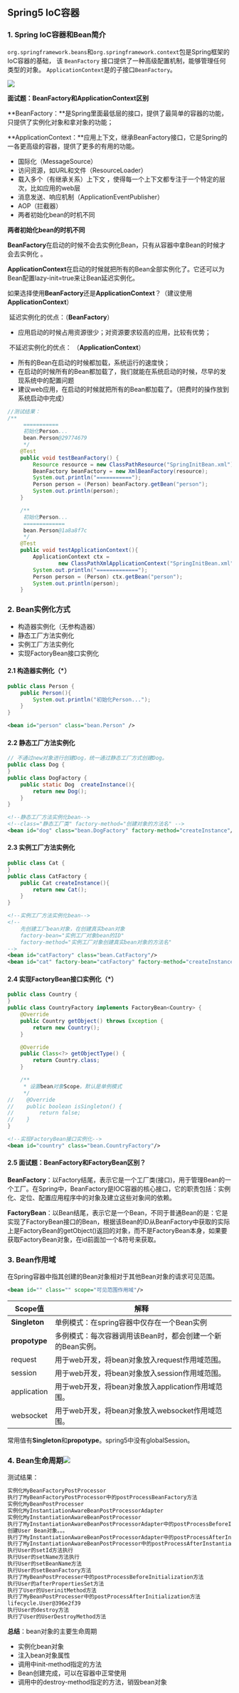 ## Spring5 IoC容器

### 1. Spring IoC容器和Bean简介

 `org.springframework.beans`和`org.springframework.context`包是Spring框架的IoC容器的基础， 该 `BeanFactory` 接口提供了一种高级配置机制，能够管理任何类型的对象。 `ApplicationContext`是的子接口`BeanFactory`。  

![](D:\TyporaDate\Spring\images\beanFactory&ApplicationContext.png)

**面试题：BeanFactory和ApplicationContext区别**

**BeanFactory：**是Spring里面最低层的接口，提供了最简单的容器的功能，只提供了实例化对象和拿对象的功能；

**ApplicationContext：**应用上下文，继承BeanFactory接口，它是Spring的一各更高级的容器，提供了更多的有用的功能。

- 国际化（MessageSource）
- 访问资源，如URL和文件（ResourceLoader）
- 载入多个（有继承关系）上下文 ，使得每一个上下文都专注于一个特定的层次，比如应用的web层  
- 消息发送、响应机制（ApplicationEventPublisher）
- AOP（拦截器）
- 两者初始化bean的时机不同

 **两者初始化bean的时机不同** 

 **BeanFactory**在启动的时候不会去实例化Bean，只有从容器中拿Bean的时候才会去实例化 。

 **ApplicationContext**在启动的时候就把所有的Bean全部实例化了。它还可以为Bean配置lazy-init=true来让Bean延迟实例化。

如果选择使用**BeanFactory**还是**ApplicationContext**？（建议使用**ApplicationContext**）

​	延迟实例化的优点：（**BeanFactory**）

- 应用启动的时候占用资源很少；对资源要求较高的应用，比较有优势； 

​	不延迟实例化的优点： （**ApplicationContext**）

-  所有的Bean在启动的时候都加载，系统运行的速度快； 
- 在启动的时候所有的Bean都加载了，我们就能在系统启动的时候，尽早的发现系统中的配置问题 
- 建议web应用，在启动的时候就把所有的Bean都加载了。（把费时的操作放到系统启动中完成）

```java
//测试结果：
/**
     ===========
     初始化Person...
     bean.Person@29774679
     */
    @Test
    public void testBeanFactory() {
        Resource resource = new ClassPathResource("SpringInitBean.xml");
        BeanFactory beanFactory = new XmlBeanFactory(resource);
        System.out.println("===========");
        Person person = (Person) beanFactory.getBean("person");
        System.out.println(person);
    }

    /**
     初始化Person...
     =============
     bean.Person@1a8a8f7c
     */
    @Test
    public void testApplicationContext(){
        ApplicationContext ctx =
                new ClassPathXmlApplicationContext("SpringInitBean.xml");
        System.out.println("=============");
        Person person = (Person) ctx.getBean("person");
        System.out.println(person);
    }

```

### 2. Bean实例化方式

- 构造器实例化（无参构造器）
- 静态工厂方法实例化
- 实例工厂方法实例化
- 实现FactoryBean接口实例化

#### 2.1 构造器实例化（*）

```java
public class Person {
    public Person(){
        System.out.println("初始化Person...");
    }
}
```

```xml
<bean id="person" class="bean.Person" />
```

#### 2.2 静态工厂方法实例化

```java
// 不通过new对象进行创建Dog，统一通过静态工厂方式创建Dog。
public class Dog {
}
public class DogFactory {
    public static Dog  createInstance(){
        return new Dog();
    }
}
```

```xml
<!--静态工厂方法实例化bean-->
<!--class="静态工厂类" factory-method="创建对象的方法名" -->
<bean id="dog" class="bean.DogFactory" factory-method="createInstance"/>
```

#### 2.3 实例工厂方法实例化

```java
public class Cat {
}
public class CatFactory {
    public Cat createInstance(){
        return new Cat();
    }
}
```

```xml
<!--实例工厂方法实例化bean-->
<!--
    先创建工厂bean对象，在创建真实bean对象
    factory-bean="实例工厂对象bean的ID"
    factory-method="实例工厂对象创建真实bean对象的方法名"
-->
<bean id="catFactory" class="bean.CatFactory"/>
<bean id="cat" factory-bean="catFactory" factory-method="createInstance"/>
```

#### 2.4 实现FactoryBean接口实例化（*）

```java
public class Country {
}
public class CountryFactory implements FactoryBean<Country> {
    @Override
    public Country getObject() throws Exception {
        return new Country();
    }

    @Override
    public Class<?> getObjectType() {
        return Country.class;
    }

    /**
     * 设置bean对象Scope。默认是单例模式
     */
//    @Override
//    public boolean isSingleton() {
//        return false;
//    }
}
```

```xml
<!--实现FactoryBean接口实例化-->
<bean id="country" class="bean.CountryFactory"/>
```

#### 2.5 面试题：BeanFactory和FactoryBean区别？

**BeanFactory**：以Factory结尾，表示它是一个工厂类(接口)，用于管理Bean的一个工厂。在Spring中，BeanFactory是IOC容器的核心接口，它的职责包括：实例化、定位、配置应用程序中的对象及建立这些对象间的依赖。

**FactoryBean**：以Bean结尾，表示它是一个Bean，不同于普通Bean的是：它是实现了FactoryBean<T>接口的Bean，根据该Bean的ID从BeanFactory中获取的实际上是FactoryBean的getObject()返回的对象，而不是FactoryBean本身，如果要获取FactoryBean对象，在id前面加一个&符号来获取。

### 3. Bean作用域

在Spring容器中指其创建的Bean对象相对于其他Bean对象的请求可见范围。

```xml
<bean id="" class="" scope="可见范围作用域"/>
```

| Scope值       | 解释                                                       |
| ------------- | ---------------------------------------------------------- |
| **Singleton** | 单例模式：在spring容器中仅存在一个Bean实例                 |
| **propotype** | 多例模式：每次容器调用该Bean时，都会创建一个新的Bean实例。 |
| request       | 用于web开发，将bean对象放入request作用域范围。             |
| session       | 用于web开发，将bean对象放入session作用域范围。             |
| application   | 用于web开发，将bean对象放入application作用域范围。         |
| websocket     | 用于web开发，将bean对象放入websocket作用域范围。           |

常用值有**Singleton**和**propotype**。spring5中没有globalSession。

### 4. Bean生命周期![](D:\TyporaDate\Spring\images\Bean生命周期.png)

测试结果：

```txt
实例化MyBeanFactoryPostProcessor
执行了MyBeanFactoryPostProcessor中的postProcessBeanFactory方法
实例化MyBeanPostProcesser
实例化MyInstantiationAwareBeanPostProcessorAdapter
实例化MyInstantiationAwareBeanPostProcessor
执行了MyInstantiationAwareBeanPostProcessorAdapter中的postProcessBeforeInstantiation。。
创建User Bean对象。。。
执行了MyInstantiationAwareBeanPostProcessorAdapter中的postProcessAfterInstantiation。。
执行了MyInstantiationAwareBeanPostProcessor中的postProcessAfterInstantiation...
执行User的setId方法执行
执行User的setName方法执行
执行User的setBeanName方法
执行User的setBeanFactory方法
执行了MyBeanPostProcesser中的postProcessBeforeInitialization方法
执行User的afterPropertiesSet方法
执行了User的UserinitMethod方法
执行了MyBeanPostProcesser中的postProcessAfterInitialization方法
lifecycle.User@396e2f39
执行User的destroy方法
执行了User的UserDestroyMethod方法
```

**总结**：bean对象的主要生命周期

- 实例化bean对象
- 注入bean对象属性
- 调用<bean>中init-method指定的方法
- Bean创建完成，可以在容器中正常使用
- 调用<bean>中的destroy-method指定的方法，销毁bean对象























